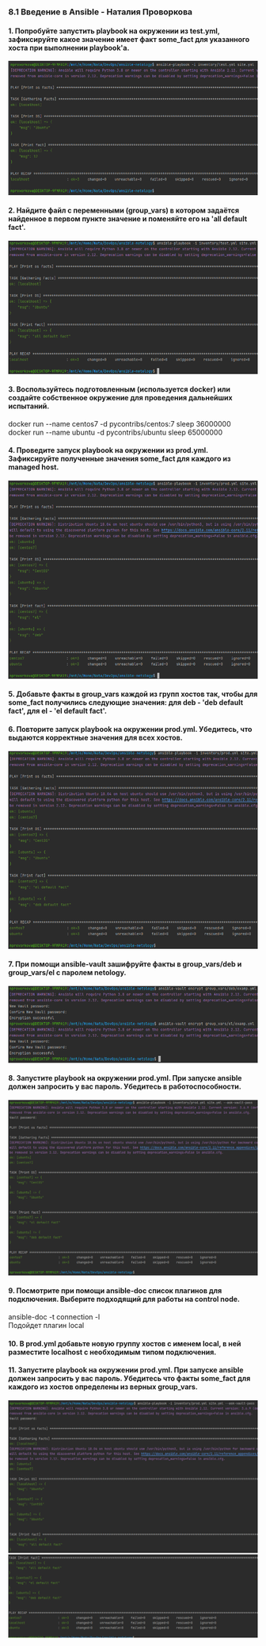 ### 8.1 Введение в Ansible - Наталия Проворкова
#### 1. Попробуйте запустить playbook на окружении из test.yml, зафиксируйте какое значение имеет факт some_fact для указанного хоста при выполнении playbook'a.
![1](imgs/1.png)
#### 2. Найдите файл с переменными (group_vars) в котором задаётся найденное в первом пункте значение и поменяйте его на 'all default fact'.
![2](imgs/2.png)
#### 3. Воспользуйтесь подготовленным (используется docker) или создайте собственное окружение для проведения дальнейших испытаний.
docker run --name centos7 -d pycontribs/centos:7 sleep 36000000
<br>docker run --name ubuntu -d pycontribs/ubuntu sleep 65000000
#### 4. Проведите запуск playbook на окружении из prod.yml. Зафиксируйте полученные значения some_fact для каждого из managed host.
![4](imgs/4.png)
#### 5. Добавьте факты в group_vars каждой из групп хостов так, чтобы для some_fact получились следующие значения: для deb - 'deb default fact', для el - 'el default fact'.
#### 6. Повторите запуск playbook на окружении prod.yml. Убедитесь, что выдаются корректные значения для всех хостов.
![5](imgs/5.png)
#### 7. При помощи ansible-vault зашифруйте факты в group_vars/deb и group_vars/el с паролем netology.
![7](imgs/7.png)
#### 8. Запустите playbook на окружении prod.yml. При запуске ansible должен запросить у вас пароль. Убедитесь в работоспособности.
![8](imgs/8.png)
#### 9. Посмотрите при помощи ansible-doc список плагинов для подключения. Выберите подходящий для работы на control node.
 ansible-doc -t connection -l
 <br>Подойдет плагин local
#### 10. В prod.yml добавьте новую группу хостов с именем local, в ней разместите localhost с необходимым типом подключения.
#### 11. Запустите playbook на окружении prod.yml. При запуске ansible должен запросить у вас пароль. Убедитесь что факты some_fact для каждого из хостов определены из верных group_vars.
![11_1](imgs/11_1.png)
![11_2](imgs/11_2.png)
